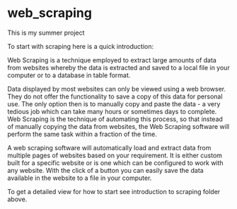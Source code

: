 # web_scraping
This is my summer project

To start with scraping here is a quick introduction:

Web Scraping is a technique employed to extract large amounts of data from websites whereby the data is extracted and saved to a local file in your computer or to a database in table format.

Data displayed by most websites can only be viewed using a web browser. They do not offer the functionality to save a copy of this data for personal use. The only option then is to manually copy and paste the data - a very tedious job which can take many hours or sometimes days to complete. Web Scraping is the technique of automating this process, so that instead of manually copying the data from websites, the Web Scraping software will perform the same task within a fraction of the time. 

A web scraping software will automatically load and extract data from multiple pages of websites based on your requirement. It is either custom built for a specific website or is one which can be configured to work with any website. With the click of a button you can easily save the data available in the website to a file in your computer. 


To get a detailed view for how to start see introduction to scraping folder above.
